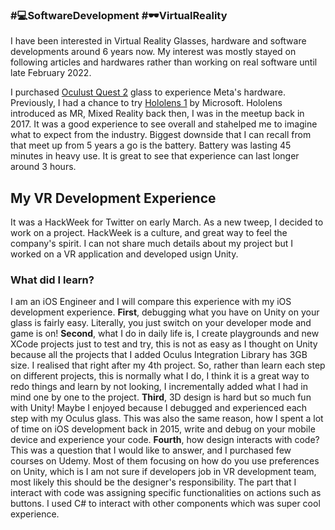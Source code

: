 
### #💻SoftwareDevelopment #🕶VirtualReality
I have been interested in Virtual Reality Glasses, hardware and software developments around 6 years now. My interest was mostly stayed on following articles and hardwares rather than working on real software until late February 2022.

I purchased [Oculust Quest 2](https://en.wikipedia.org/wiki/Oculus_Quest_2) glass to experience Meta's hardware. Previously, I had a chance to try [Hololens 1](https://en.wikipedia.org/wiki/Microsoft_HoloLens) by Microsoft. Hololens introduced as MR, Mixed Reality back then, I was in the meetup back in 2017. It was a good experience to see overall and stahelped me to imagine what to expect from the industry. Biggest downside that I can recall from that meet up from 5 years a go is the battery. Battery was lasting 45 minutes in heavy use. It is great to see that experience can last longer around 3 hours. 

## My VR Development Experience
It was a HackWeek for Twitter on early March. As a new tweep, I decided to work on a project. HackWeek is a culture, and great way to feel the company's spirit. I can not share much details about my project but I worked on a VR application and developed usign Unity.
### What did I learn?
I am an iOS Engineer and I will compare this experience with my iOS development experience.
**First**, debugging what you have on Unity on your glass is fairly easy. Literally, you just switch on your developer mode and game is on! 
**Second**, what I do in daily life is, I create playgrounds and new XCode projects just to test and try, this is not as easy as I thought on Unity because all the projects that I added Oculus Integration Library has 3GB size. I realised that right after my 4th project. So, rather than learn each step on different projects, this is normally what I do, I think it is a great way to redo things and learn by not looking, I incrementally added what I had in mind one by one to the project. 
**Third**, 3D design is hard but so much fun with Unity! Maybe I enjoyed because I debugged and experienced each step with my Oculus glass. This was also the same reason, how I spent a lot of time on iOS development back in 2015, write and debug on your mobile device and experience your code. 
**Fourth**, how design interacts with code? This was a question that I would like to answer, and I purchased few courses on Udemy. Most of them focusing on how do you use preferences on Unity, which is I am not sure if developers job in VR development team, most likely this should be the designer's responsibility. The part that I interact with code was assigning specific functionalities on actions such as buttons. I used C# to interact with other components which was super cool experience.
